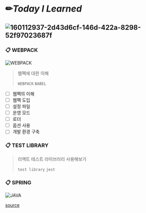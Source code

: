 # ✏*Today I Learned*

![160112937-2d43d6cf-146d-422a-8298-52f97023687f](https://user-images.githubusercontent.com/22098393/160238714-8bd28434-ad61-476a-83ac-008847834ce8.png)
---

### 📋 WEBPACK
  ![WEBPACK][webpack-url]
> 웹펙에 대한 이해
>
> `WEBPACK` `BABEL`

- [ ] 웹펙의 이해
- [ ] 웹팩 도입
- [ ] 설정 파일
- [ ] 운영 모드
- [ ] 로더
- [ ] 옵션 사용
- [ ] 개발 환경 구축

### 📋 TEST LIBRARY 
  
> 리액트 테스트 라이브러리 사용해보기
>
> `test library` `jest`

### 📋 SPRING 
  ![JAVA][java-url]

[source](https://github.com/asci-00/spring-basic)

[webpack-url]: https://shields.io/badge/WEBPACK-v5.70.0-blue?style=for-the-badge
[java-url]: https://shields.io/badge/JAVA-v8-orange?style=for-the-badge
